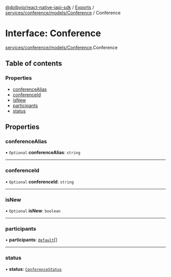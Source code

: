 [@dolbyio/react-native-iapi-sdk](../README.md) / [Exports](../modules.md) / [services/conference/models/Conference](../modules/services_conference_models_Conference.md) / Conference

# Interface: Conference

[services/conference/models/Conference](../modules/services_conference_models_Conference.md).Conference

## Table of contents

### Properties

- [conferenceAlias](services_conference_models_Conference.Conference.md#conferencealias)
- [conferenceId](services_conference_models_Conference.Conference.md#conferenceid)
- [isNew](services_conference_models_Conference.Conference.md#isnew)
- [participants](services_conference_models_Conference.Conference.md#participants)
- [status](services_conference_models_Conference.Conference.md#status)

## Properties

### conferenceAlias

• `Optional` **conferenceAlias**: `string`

___

### conferenceId

• `Optional` **conferenceId**: `string`

___

### isNew

• `Optional` **isNew**: `boolean`

___

### participants

• **participants**: [`default`](../classes/services_conference_models_Participant.default.md)[]

___

### status

• **status**: [`ConferenceStatus`](../enums/services_conference_models_ConferenceStatus.ConferenceStatus.md)
